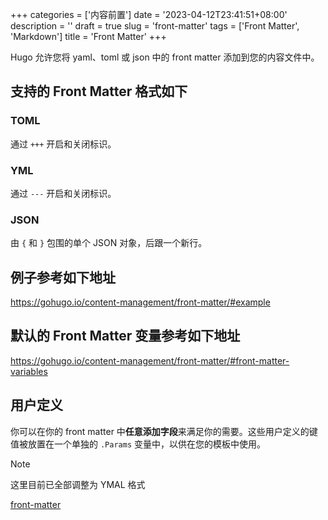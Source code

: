 +++
categories = ['内容前置']
date = '2023-04-12T23:41:51+08:00'
description = ''
draft = true
slug = 'front-matter'
tags = ['Front Matter', 'Markdown']
title = 'Front Matter'
+++

Hugo 允许您将 yaml、toml 或 json 中的 front matter 添加到您的内容文件中。

## 支持的 Front Matter 格式如下

### **TOML**

通过 `+++` 开启和关闭标识。

### **YML**

通过 `---` 开启和关闭标识。

### **JSON**

由 `{` 和 `}` 包围的单个 JSON 对象，后跟一个新行。

## 例子参考如下地址

<https://gohugo.io/content-management/front-matter/#example>

## 默认的 Front Matter 变量参考如下地址

<https://gohugo.io/content-management/front-matter/#front-matter-variables>

## 用户定义

你可以在你的 front matter 中**任意添加字段**来满足你的需要。这些用户定义的键值被放置在一个单独的 `.Params` 变量中，以供在您的模板中使用。


> [!note]
> 这里目前已全部调整为 YMAL 格式


[front-matter](<ref front-matter.md>)
